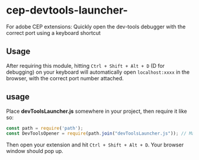 # cep-devtools-launcher-
For adobe CEP extensions: Quickly open the dev-tools debugger with the correct port using a keyboard shortcut

## Usage
After requiring this module, hitting ``Ctrl + Shift + Alt + D`` (D for debugging) on your keyboard will automatically open ``localhost:xxxx`` in the browser, with the correct port number attached.


## usage
Place **devToolsLauncher.js** somewhere in your project, then require it like so:

```js
const path = require('path');
const DevToolsOpener = require(path.join("devToolsLauncher.js")); // Make sure path is correct ofc
```

Then open your extension and hit ``Ctrl + Shift + Alt + D``. Your browser window should pop up.
